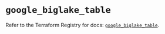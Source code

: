 # `google_biglake_table`

Refer to the Terraform Registry for docs: [`google_biglake_table`](https://registry.terraform.io/providers/hashicorp/google/5.39.1/docs/resources/biglake_table).
